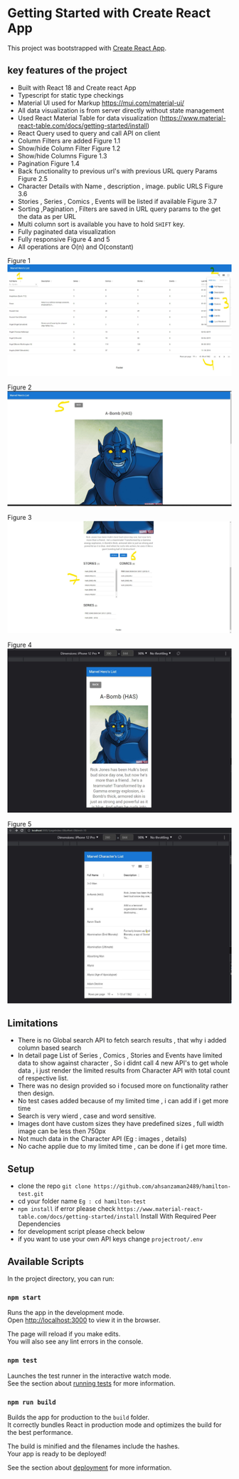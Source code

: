 # Getting Started with Create React App

This project was bootstrapped with [Create React App](https://github.com/facebook/create-react-app).

## key features of the project
* Built with React 18 and Create react App
* Typescript for static type checkings
* Material UI used for Markup https://mui.com/material-ui/
* All data visualization is from server directly without state management
* Used React Material Table for data visualization (https://www.material-react-table.com/docs/getting-started/install)
* React Query used to query and call API on client
* Column Filters are added Figure 1.1
* Show/hide Column Filter Figure 1.2
* Show/hide Columns Figure 1.3
* Pagination Figure 1.4
* Back functionality to previous url's with previous URL query Params Figure 2.5
* Character Details with Name , description , image. public URLS Figure 3.6
* Stories , Series , Comics , Events will be listed if available Figure 3.7 
* Sorting ,Pagination , Filters are saved in URL query params to the get the data as per URL
* Multi column sort is available you have to hold `SHIFT` key.
* Fully paginated data visualization
* Fully responsive Figure 4 and 5
* All operations are O(n) and O(constant)
   
Figure 1 ![](<public/Screenshot 2022-12-13 183034.jpg>)

Figure 2 ![](<public/Screenshot 2022-12-13 183118.jpg>)

Figure 3 ![](<public/Screenshot 2022-12-13 183201.jpg>)

Figure 4 ![](<public/Screenshot 2022-12-13 192759.jpg>)

Figure 5 ![](<public/Screenshot 2022-12-13 192824.jpg>)

## Limitations
* There is no Global search API to fetch search results , that why i added column based search
* In detail page List of Series , Comics , Stories and Events have limited data to show against character , So i didnt call 4 new API's to get whole data , i just render the limited results from Character API with total count of respective list.
* There was no design provided so i focused more on functionality rather then design.
* No test cases added because of my limited time , i can add if i get more time
* Search is very wierd , case and word sensitive.
* Images dont have custom sizes they have predefined sizes , full width image can be less then 750px
* Not much data in the Character API (Eg : images , details)
* No cache applie due to my limited time , can be done if i get more time.

## Setup
* clone the repo `git clone https://github.com/ahsanzaman2489/hamilton-test.git` 
* cd your folder name `Eg : cd hamilton-test`
* `npm install` if error please check `https://www.material-react-table.com/docs/getting-started/install` Install With Required Peer Dependencies
* for development script please check below
* if you want to use your own API keys change `projectroot/.env`

## Available Scripts

In the project directory, you can run:

### `npm start`

Runs the app in the development mode.\
Open [http://localhost:3000](http://localhost:3000) to view it in the browser.

The page will reload if you make edits.\
You will also see any lint errors in the console.

### `npm test`

Launches the test runner in the interactive watch mode.\
See the section about [running tests](https://facebook.github.io/create-react-app/docs/running-tests) for more information.

### `npm run build`

Builds the app for production to the `build` folder.\
It correctly bundles React in production mode and optimizes the build for the best performance.

The build is minified and the filenames include the hashes.\
Your app is ready to be deployed!

See the section about [deployment](https://facebook.github.io/create-react-app/docs/deployment) for more information.
